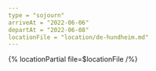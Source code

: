 ```yaml
---
type = "sojourn"
arriveAt = "2022-06-06"
departAt = "2022-06-08"
locationFile = "location/de-hundheim.md"
---
```


{% locationPartial file=$locationFile /%} 
